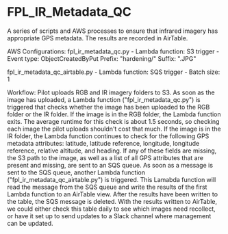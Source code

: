 # FPL_IR_Metadata_QC
 A series of scripts and AWS processes to ensure that infrared imagery has appropriate GPS metadata. The results are recorded in AirTable. 
 
 AWS Configurations:
 fpl_ir_metadata_qc.py - Lambda function:
    S3 trigger - Event type: ObjectCreatedByPut
                 Prefix: "hardening/"
                 Suffix: ".JPG"
 
 fpl_ir_metadata_qc_airtable.py - Lambda function:
    SQS trigger - Batch size: 1

Workflow:
Pilot uploads RGB and IR imagery folders to S3. As soon as the image has uploaded, a Lambda function ("fpl_ir_metadata_qc.py") is triggered that checks whether the image has been uploaded to the RGB folder or the IR folder. If the image is in the RGB folder, the Lambda function exits. The average runtime for this check is about 1.5 seconds, so checking each image the pilot uploads shouldn't cost that much. If the image is in the IR folder, the Lambda function continues to check for the following GPS metadata attributes: latitude, latitude reference, longitude, longitude reference, relative altitude, and heading. If any of these fields are missing, the S3 path to the image, as well as a list of all GPS attributes that are present and missing, are sent to an SQS queue. As soon as a message is sent to the SQS queue, another Lambda function ("fpl_ir_metadata_qc_airtable.py") is triggered. This Lamabda function will read the message from the SQS queue and write the results of the first Lambda function to an AirTable view. After the results have been written to the table, the SQS message is deleted. With the results written to AirTable, we could either check this table daily to see which images need recollect, or have it set up to send updates to a Slack channel where management can be updated. 

